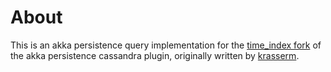 About
=====

This is an akka persistence query implementation for the [time_index fork](https://github.com/jypma/akka-persistence-cassandra/tree/time_index)
of the akka persistence cassandra plugin, originally written by [krasserm](https://github.com/krasserm/akka-persistence-cassandra).

